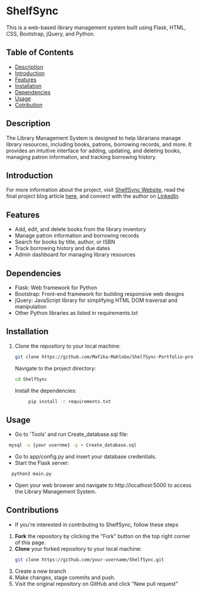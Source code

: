 # ShelfSync

This is a web-based library management system built using Flask, HTML, CSS, Bootstrap, jQuery, and Python.

## Table of Contents
- [Description](#description)
- [Introduction](#Introduction)
- [Features](#features)
- [Installation](#installation)
- [Dependencies](#dependencies)
- [Usage](#Usage)
- [Cotribution](#Contributions)


## Description
The Library Management System is designed to help librarians manage library resources, including books, patrons, borrowing records, and more. It provides an intuitive interface for adding, updating, and deleting books, managing patron information, and tracking borrowing history.

## Introduction
For more information about the project, visit [ShelfSync Website](http://Malfika.pythonanywhere.com), read the final project blog article [here](https://www.linkedin.com/posts/mafika-mahlobo-719a9a164_activity-7176371068792619008-qNjJ?utm_source=share&utm_medium=member_desktop), and connect with the author on [LinkedIn](https://www.linkedin.com/in/mafika-mahlobo-719a9a164/).

## Features
- Add, edit, and delete books from the library inventory
- Manage patron information and borrowing records
- Search for books by title, author, or ISBN
- Track borrowing history and due dates
- Admin dashboard for managing library resources

## Dependencies
- Flask: Web framework for Python
- Bootstrap: Front-end framework for building responsive web designs
- jQuery: JavaScript library for simplifying HTML DOM traversal and manipulation
- Other Python libraries as listed in requirements.txt

## Installation
1. Clone the repository to your local machine:
   ```bash
   git clone https://github.com/Mafika-Mahlobo/ShelfSync-Portfolio-project.git
   ```
   Navigate to the project directory:
   ```bash
   cd ShelfSync
   ```
   Install the dependencies:
   ```bash
        pip install -r requirements.txt
   ```

## Usage
- Go to 'Tools' and run Create_database.sql file:
```bash
 mysql -u {your usernme} -p < Create_database.sql
```
- Go to app/config.py and insert your database credentials.
- Start the Flask server:
```bash
  python3 main.py
  ```
- Open your web browser and navigate to http://localhost:5000 to access the Library Management System.

## Contributions

- If you're interested in contributing to ShelfSync, follow these steps

1. **Fork** the repository by clicking the "Fork" button on the top right corner of this page.
2. **Clone** your forked repository to your local machine:
   ```bash
   git clone https://github.com/your-username/ShelfSync.git
   ```
3. Create a new branch
4. Make changes, stage commits and push.
5. Visit the original repository on GitHub and click "New pull request"
